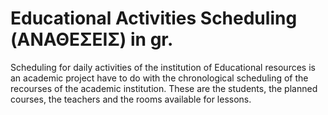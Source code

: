 Educational Activities Scheduling (ΑΝΑΘΕΣΕΙΣ) in gr.
================================

Scheduling for daily activities of the institution of Educational resources is an academic project 
have to do with the chronological scheduling of the recourses of the academic institution. 
These are the students, the planned courses, the teachers and the rooms available for lessons.
